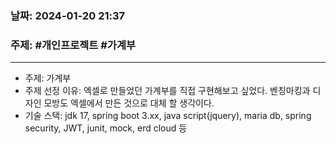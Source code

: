 ### 날짜:  2024-01-20 21:37

### 주제: #개인프로젝트 #가계부
---
- 주제: 가계부
- 주제 선정 이유: 엑셀로 만들었던 가계부를 직접 구현해보고 싶었다. 벤칭마킹과 디자인 모방도 엑셀에서 만든 것으로 대체 할 생각이다.
- 기술 스택: jdk 17, spring boot 3.xx, java script(jquery), maria db, spring security, JWT, junit, mock, erd cloud 등